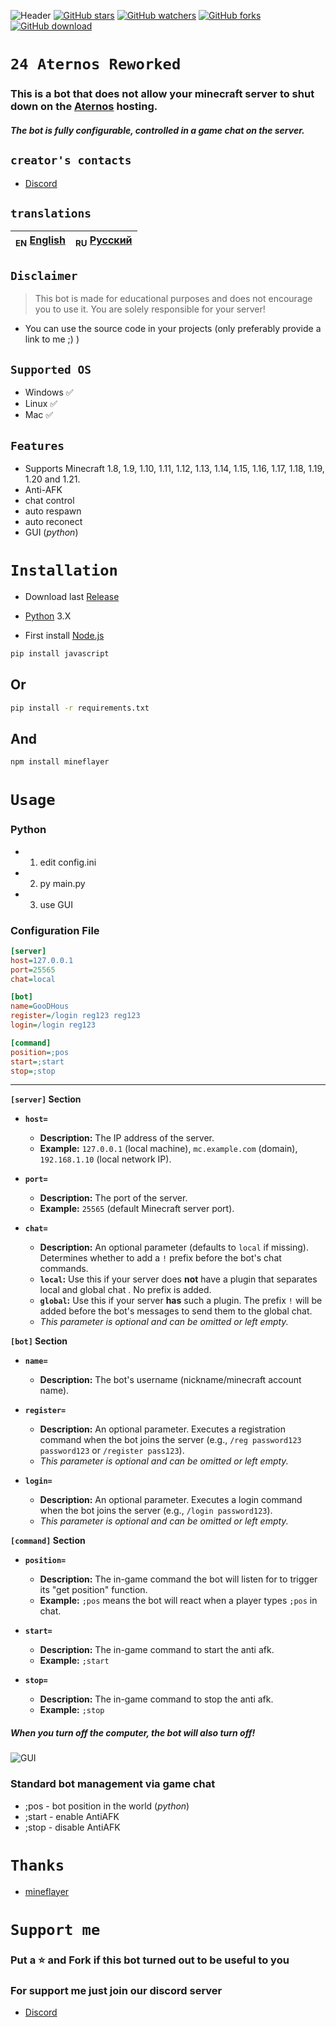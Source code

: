 ![Header](/IMG/1.png)
<a href="https://github.com/GooDHous/24-Aternos/stargazers"><img src="https://badgen.net/github/stars/GooDHous/24-Aternos" alt="GitHub stars"/></a>
<a href="https://github.com/GooDHous/24-Aternos/"><img src="https://badgen.net/github/watchers/GooDHous/24-Aternos" alt="GitHub watchers"/></a>
<a href="https://github.com/GooDHous/24-Aternos/"><img src="https://badgen.net/github/forks/GooDHous/24-Aternos" alt="GitHub forks"/></a>
<a href="https://github.com/GooDHous/24-Aternos/"><img src="https://badgen.net/github/assets-dl/GooDHous/24-Aternos" alt="GitHub download"/></a>

# `24 Aternos Reworked`
### This is a bot that does not allow your minecraft server to shut down on the [Aternos](https://aternos.org) hosting.
##### The bot is fully configurable, controlled in a game chat on the server.

## `creator's contacts`
- [Discord](https://discord.gg/PAm52zgFAF)


## `translations`
| <sub>EN</sub> [English](README.md) | <sub>RU</sub> [Русский](README_RU.md) |
|-------------------------|----------------------------|

## `Disclaimer`
> This bot is made for educational purposes and does not encourage you to use it. You are solely responsible for your server!

 - You can use the source code in your projects (only preferably provide a link to me ;) )

## `Supported OS`

 * Windows ✅
 * Linux ✅
 * Mac ✅

## `Features`

 * Supports Minecraft 1.8, 1.9, 1.10, 1.11, 1.12, 1.13, 1.14, 1.15, 1.16, 1.17, 1.18, 1.19, 1.20 and 1.21.
 * Anti-AFK
 * chat control
 * auto respawn
 * auto reconect
 * GUI (*python*)

# `Installation`

* Download last [Release](https://github.com/YTFort/24-Aternos/releases)


 * [Python](https://www.python.org) 3.X
 * First install [Node.js](https://nodejs.dev)

```bash
pip install javascript
```
## Or

```bash
pip install -r requirements.txt
```

## And

```bash
npm install mineflayer
```

# `Usage`

### Python

 * 1. edit config.ini
 * 2. py main.py
 * 3. use GUI

### Configuration File

```ini
[server]
host=127.0.0.1
port=25565
chat=local

[bot]
name=GooDHous
register=/login reg123 reg123
login=/login reg123

[command]
position=;pos
start=;start
stop=;stop
```

---

**`[server]` Section**
*   **`host=`**
    *   **Description:** The IP address of the server.
    *   **Example:** `127.0.0.1` (local machine), `mc.example.com` (domain), `192.168.1.10` (local network IP).

*   **`port=`**
    *   **Description:** The port of the server.
    *   **Example:** `25565` (default Minecraft server port).

*   **`chat=`**
    *   **Description:** An optional parameter (defaults to `local` if missing). Determines whether to add a `!` prefix before the bot's chat commands.
    *   **`local`:** Use this if your server does **not** have a plugin that separates local and global chat . No prefix is added.
    *   **`global`:** Use this if your server **has** such a plugin. The prefix `!` will be added before the bot's messages to send them to the global chat.
    *   *This parameter is optional and can be omitted or left empty.*

**`[bot]` Section**
*   **`name=`**
    *   **Description:** The bot's username (nickname/minecraft account name).

*   **`register=`**
    *   **Description:** An optional parameter. Executes a registration command when the bot joins the server (e.g., `/reg password123 password123` or `/register pass123`).
    *   *This parameter is optional and can be omitted or left empty.*

*   **`login=`**
    *   **Description:** An optional parameter. Executes a login command when the bot joins the server (e.g., `/login password123`).
    *   *This parameter is optional and can be omitted or left empty.*

**`[command]` Section**
*   **`position=`**
    *   **Description:** The in-game command the bot will listen for to trigger its "get position" function.
    *   **Example:** `;pos` means the bot will react when a player types `;pos` in chat.

*   **`start=`**
    *   **Description:** The in-game command to start the anti afk.
    *   **Example:** `;start`

*   **`stop=`**
    *   **Description:** The in-game command to stop the anti afk.
    *   **Example:** `;stop`

##### When you turn off the computer, the bot will also turn off!

![GUI](/IMG/2.png)

### Standard bot management via game chat

 * ;pos - bot position in the world (*python*)
 * ;start - enable AntiAFK
 * ;stop - disable AntiAFK

# `Thanks`

- [mineflayer](https://github.com/PrismarineJS/mineflayer)

# `Support me`

### Put a ⭐ and Fork if this bot turned out to be useful to you
### For support me just join our discord server
- [Discord](https://discord.gg/PAm52zgFAF)




